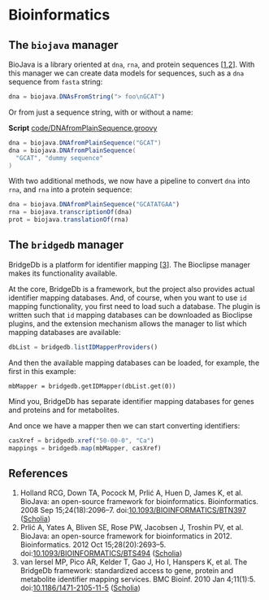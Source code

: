 # Bioinformatics

## The `biojava` manager

BioJava is a library oriented at `dna`, `rna`, and protein sequences
[<a href="#citeref1">1</a>,<a href="#citeref2">2</a>]. With this
manager we can create data models for sequences, such as a `dna`
sequence from `fasta` string:

```javascript
dna = biojava.DNAsFromString("> foo\nGCAT")
```

Or from just a sequence string, with or without a
name:

**Script** [code/DNAfromPlainSequence.groovy](code/DNAfromPlainSequence.code.md)
```groovy
dna = biojava.DNAfromPlainSequence("GCAT")
dna = biojava.DNAfromPlainSequence(
  "GCAT", "dummy sequence"
)
```

With two additional methods, we now have a pipeline to convert
`dna` into `rna`, and `rna` into a protein sequence:

```javascript
dna = biojava.DNAfromPlainSequence("GCATATGAA")
rna = biojava.transcriptionOf(dna)
prot = biojava.translationOf(rna)
```

## The `bridgedb` manager

BridgeDb is a platform for identifier mapping [<a href="#citeref3">3</a>]. The
Bioclipse manager makes its functionality available.

At the core, BridgeDb is a framework, but the project also provides actual
identifier mapping databases. And, of course, when you want to use `id`
mapping functionality, you first need to load such a database. The plugin is
written such that `id` mapping databases can be downloaded as Bioclipse
plugins, and the extension mechanism allows the manager to list which mapping
databases are available:

```javascript
dbList = bridgedb.listIDMapperProviders()
```

And then the available mapping databases can be loaded, for example, the first
in this example:

```
mbMapper = bridgedb.getIDMapper(dbList.get(0))
```

Mind you, BridgeDb has separate identifier mapping databases for genes and
proteins and for metabolites.

And once we have a mapper then we can start converting
identifiers:

```javascript
casXref = bridgedb.xref("50-00-0", "Ca")
mappings = bridgedb.map(mbMapper, casXref)
```

## References

1. <a name="citeref1"></a>Holland RCG, Down TA, Pocock M, Prlić A, Huen D, James K, et al. BioJava: an open-source framework for bioinformatics. Bioinformatics. 2008 Sep 15;24(18):2096–7.  doi:[10.1093/BIOINFORMATICS/BTN397](https://doi.org/10.1093/BIOINFORMATICS/BTN397) ([Scholia](https://scholia.toolforge.org/doi/10.1093/BIOINFORMATICS/BTN397))
2. <a name="citeref2"></a>Prlić A, Yates A, Bliven SE, Rose PW, Jacobsen J, Troshin PV, et al. BioJava: an open-source framework for bioinformatics in 2012. Bioinformatics. 2012 Oct 15;28(20):2693–5.  doi:[10.1093/BIOINFORMATICS/BTS494](https://doi.org/10.1093/BIOINFORMATICS/BTS494) ([Scholia](https://scholia.toolforge.org/doi/10.1093/BIOINFORMATICS/BTS494))
3. <a name="citeref3"></a>van Iersel MP, Pico AR, Kelder T, Gao J, Ho I, Hanspers K, et al. The BridgeDb framework: standardized access to gene, protein and metabolite identifier mapping services. BMC Bioinf. 2010 Jan 4;11(1):5.  doi:[10.1186/1471-2105-11-5](https://doi.org/10.1186/1471-2105-11-5) ([Scholia](https://scholia.toolforge.org/doi/10.1186/1471-2105-11-5))


